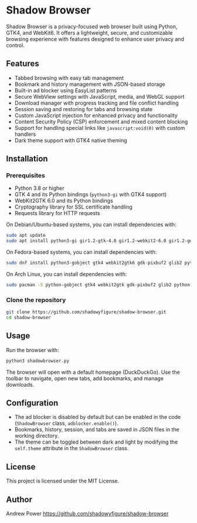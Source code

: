 # Shadow Browser

Shadow Browser is a privacy-focused web browser built using Python, GTK4, and WebKit6. It offers a lightweight, secure, and customizable browsing experience with features designed to enhance user privacy and control.

## Features

- Tabbed browsing with easy tab management
- Bookmark and history management with JSON-based storage
- Built-in ad blocker using EasyList patterns
- Secure WebView settings with JavaScript, media, and WebGL support
- Download manager with progress tracking and file conflict handling
- Session saving and restoring for tabs and browsing state
- Custom JavaScript injection for enhanced privacy and functionality
- Content Security Policy (CSP) enforcement and mixed content blocking
- Support for handling special links like `javascript:void(0)` with custom handlers
- Dark theme support with GTK4 native theming

## Installation

### Prerequisites

- Python 3.8 or higher
- GTK 4 and its Python bindings (`python3-gi` with GTK4 support)
- WebKit2GTK 6.0 and its Python bindings
- Cryptography library for SSL certificate handling
- Requests library for HTTP requests

On Debian/Ubuntu-based systems, you can install dependencies with:

```bash
sudo apt update
sudo apt install python3-gi gir1.2-gtk-4.0 gir1.2-webkit2-6.0 gir1.2-gdkpixbuf-2.0 gir1.2-glib-2.0 python3-requests python3-cryptography
```

On Fedora-based systems, you can install dependencies with:

```bash
sudo dnf install python3-gobject gtk4 webkit2gtk6 gdk-pixbuf2 glib2 python3-requests python3-cryptography
```

On Arch Linux, you can install dependencies with:

```bash
sudo pacman -S python-gobject gtk4 webkit2gtk gdk-pixbuf2 glib2 python-requests python-cryptography
```

### Clone the repository

```bash
git clone https://github.com/shadowyfigure/shadow-browser.git
cd shadow-browser
```

## Usage

Run the browser with:

```bash
python3 shadowbrowser.py
```

The browser will open with a default homepage (DuckDuckGo). Use the toolbar to navigate, open new tabs, add bookmarks, and manage downloads.

## Configuration

- The ad blocker is disabled by default but can be enabled in the code (`ShadowBrowser` class, `adblocker.enable()`).
- Bookmarks, history, session, and tabs are saved in JSON files in the working directory.
- The theme can be toggled between dark and light by modifying the `self.theme` attribute in the `ShadowBrowser` class.

## License

This project is licensed under the MIT License.

## Author

Andrew Power
https://github.com/shadowyfigure/shadow-browser
